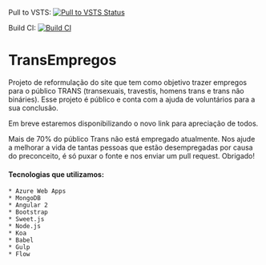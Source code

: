 Pull to VSTS: [![Pull to VSTS Status](https://alexgwasp.visualstudio.com/_apis/public/build/definitions/630555c2-be2f-4ec7-8e2d-bad28c06128f/34/badge)](https://alexgwasp.visualstudio.com/_apis/public/build/definitions/630555c2-be2f-4ec7-8e2d-bad28c06128f/34/badge)

Build CI: [![Build CI](https://alexgwasp.visualstudio.com/_apis/public/build/definitions/630555c2-be2f-4ec7-8e2d-bad28c06128f/33/badge)](https://alexgwasp.visualstudio.com/_apis/public/build/definitions/630555c2-be2f-4ec7-8e2d-bad28c06128f/33/badge)

# TransEmpregos

Projeto de reformulação do site que tem como objetivo trazer empregos para o público TRANS (transexuais, travestis, homens trans e trans não bináries). Esse projeto é público e conta com a ajuda de voluntários para a sua conclusão.

Em breve estaremos disponibilizando o novo link para apreciação de todos.

Mais de 70% do público Trans não está empregado atualmente. Nos ajude a melhorar a vida de tantas pessoas que estão desempregadas por causa do preconceito, é só puxar o fonte e nos enviar um pull request. Obrigado!

#### Tecnologias que utilizamos:

    * Azure Web Apps
    * MongoDB
    * Angular 2
    * Bootstrap
    * Sweet.js
    * Node.js
    * Koa
    * Babel
    * Gulp
    * Flow

